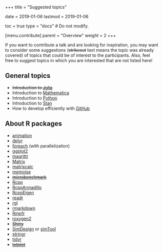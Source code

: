 +++
title = "Suggested topics"

date = 2019-01-06
lastmod = 2019-01-06

toc = true
type = "docs"  # Do not modify.

[menu.contribute]
  parent = "Overview"
  weight = 2
+++

If you want to contribute a talk and are looking for inspiration, you may want
to consider some suggestions (~~strikeout~~ text means the topic was already
covered) of topics that could be of interest to the participants. Also, feel
free to suggest topics in which you are interested that are not listed here!

## General topics

- ~~Introduction to [Julia](http://julialang.org/)~~
- Introduction to [Mathematica](https://www.wolfram.com/mathematica/)
- Introduction to [Python](https://www.python.org/)
- Introduction to [Stan](http://mc-stan.org/)
- How to develop efficiently with [GitHub](https://github.com/)

## About R packages

- [animation](https://cran.r-project.org/web/packages/animation)
- [dplyr](https://cran.r-project.org/web/packages/dplyr)
- [foreach](https://cran.r-project.org/web/packages/foreach) (with parallelization)
- [ggplot2](https://cran.r-project.org/web/packages/ggplot2)
- [magrittr](https://cran.r-project.org/web/packages/magrittr)
- [Matrix](https://cran.r-project.org/web/packages/Matrix)
- [matrixcalc](https://cran.r-project.org/web/packages/matrixcalc)
- [memoise](https://cran.r-project.org/web/packages/memoise)
- ~~[microbenchmark](https://cran.r-project.org/web/packages/microbenchmark)~~
- [Rcpp](https://cran.r-project.org/web/packages/Rcpp)
- [RcppArmadillo](https://cran.r-project.org/web/packages/RcppArmadillo)
- [RcppEigen](https://cran.r-project.org/web/packages/RcppEigen)
- [readr](https://cran.r-project.org/web/packages/readr)
- [rgl](https://cran.r-project.org/web/packages/rgl)
- [rmarkdown](https://cran.r-project.org/web/packages/rmarkdown)
- [Rmpfr](https://cran.r-project.org/web/packages/Rmpfr)
- [roxygen2](https://cran.r-project.org/web/packages/roxygen2)
- ~~[Shiny](https://cran.r-project.org/web/packages/shiny)~~
- [SimDesign](https://cran.r-project.org/web/packages/SimDesign) or
  [simTool](https://cran.r-project.org/web/packages/simTool)
- [stringr](https://cran.r-project.org/web/packages/stringr)
- [tidyr](https://cran.r-project.org/web/packages/tidyr)
- ~~[txtplot](https://cran.r-project.org/web/packages/txtplot)~~
